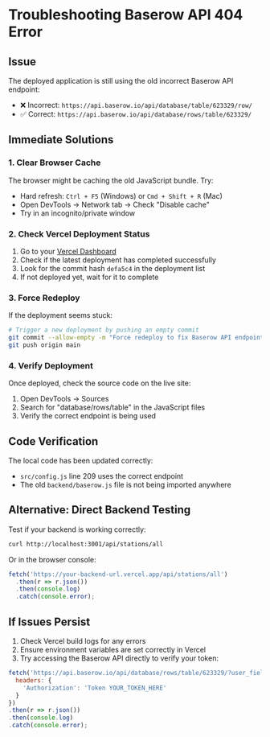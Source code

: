 # Troubleshooting Baserow API 404 Error

## Issue
The deployed application is still using the old incorrect Baserow API endpoint:
- ❌ Incorrect: `https://api.baserow.io/api/database/table/623329/row/`
- ✅ Correct: `https://api.baserow.io/api/database/rows/table/623329/`

## Immediate Solutions

### 1. Clear Browser Cache
The browser might be caching the old JavaScript bundle. Try:
- Hard refresh: `Ctrl + F5` (Windows) or `Cmd + Shift + R` (Mac)
- Open DevTools → Network tab → Check "Disable cache"
- Try in an incognito/private window

### 2. Check Vercel Deployment Status
1. Go to your [Vercel Dashboard](https://vercel.com/dashboard)
2. Check if the latest deployment has completed successfully
3. Look for the commit hash `defa5c4` in the deployment list
4. If not deployed yet, wait for it to complete

### 3. Force Redeploy
If the deployment seems stuck:
```bash
# Trigger a new deployment by pushing an empty commit
git commit --allow-empty -m "Force redeploy to fix Baserow API endpoint"
git push origin main
```

### 4. Verify Deployment
Once deployed, check the source code on the live site:
1. Open DevTools → Sources
2. Search for "database/rows/table" in the JavaScript files
3. Verify the correct endpoint is being used

## Code Verification

The local code has been updated correctly:
- `src/config.js` line 209 uses the correct endpoint
- The old `backend/baserow.js` file is not being imported anywhere

## Alternative: Direct Backend Testing

Test if your backend is working correctly:
```bash
curl http://localhost:3001/api/stations/all
```

Or in the browser console:
```javascript
fetch('https://your-backend-url.vercel.app/api/stations/all')
  .then(r => r.json())
  .then(console.log)
  .catch(console.error);
```

## If Issues Persist

1. Check Vercel build logs for any errors
2. Ensure environment variables are set correctly in Vercel
3. Try accessing the Baserow API directly to verify your token:

```javascript
fetch('https://api.baserow.io/api/database/rows/table/623329/?user_field_names=true&size=1', {
  headers: {
    'Authorization': 'Token YOUR_TOKEN_HERE'
  }
})
.then(r => r.json())
.then(console.log)
.catch(console.error);
```